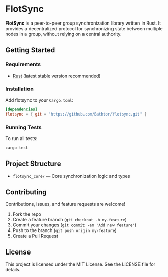 # FlotSync

**FlotSync** is a peer-to-peer group synchronization library written in Rust. It provides a decentralized protocol for synchronizing state between multiple nodes in a group, without relying on a central authority.

## Getting Started

### Requirements

- [Rust](https://www.rust-lang.org/tools/install) (latest stable version recommended)

### Installation

Add flotsync to your `Cargo.toml`:

```toml
[dependencies]
flotsync = { git = "https://github.com/Bathtor/flotsync.git" }
```

### Running Tests

To run all tests:

```bash
cargo test
```

## Project Structure

-	`flotsync_core/` — Core synchronization logic and types

## Contributing

Contributions, issues, and feature requests are welcome!

1.	Fork the repo
2.	Create a feature branch (`git checkout -b my-feature`)
3.	Commit your changes (`git commit -am 'Add new feature'`)
4.	Push to the branch (`git push origin my-feature`)
5.	Create a Pull Request

## License

This project is licensed under the MIT License. See the LICENSE file for details.
